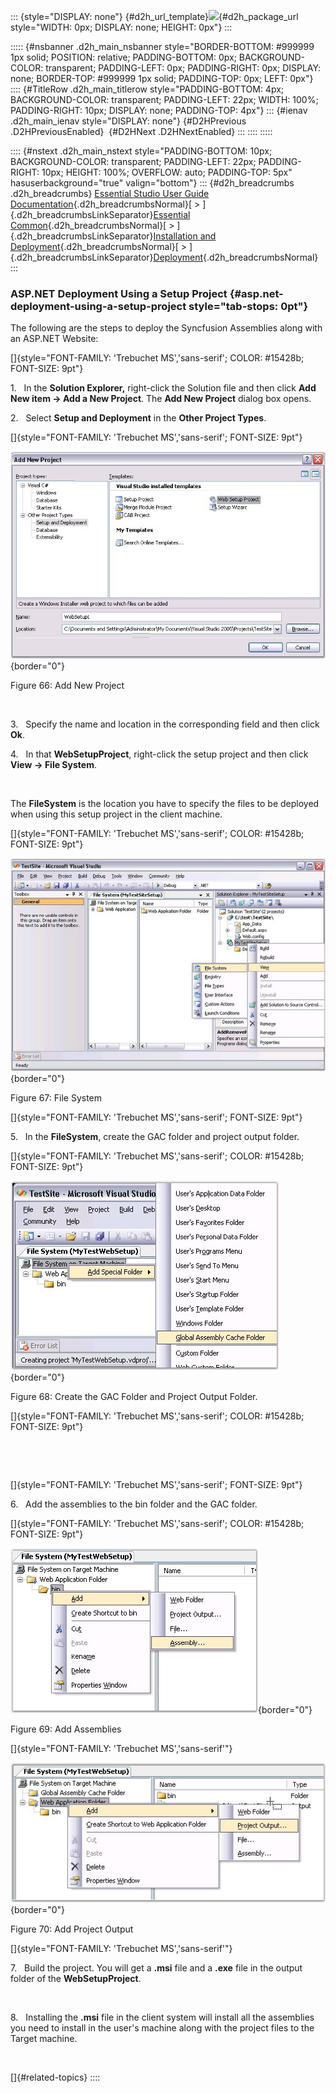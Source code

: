::: {style="DISPLAY: none"}
[](ms-xhelp:///?Id=d2h_url_template){#d2h_url_template}![](!package_url!){#d2h_package_url style="WIDTH: 0px; DISPLAY: none; HEIGHT: 0px"}
:::

::::: {#nsbanner .d2h_main_nsbanner style="BORDER-BOTTOM: #999999 1px solid; POSITION: relative; PADDING-BOTTOM: 0px; BACKGROUND-COLOR: transparent; PADDING-LEFT: 0px; PADDING-RIGHT: 0px; DISPLAY: none; BORDER-TOP: #999999 1px solid; PADDING-TOP: 0px; LEFT: 0px"}
:::: {#TitleRow .d2h_main_titlerow style="PADDING-BOTTOM: 4px; BACKGROUND-COLOR: transparent; PADDING-LEFT: 22px; WIDTH: 100%; PADDING-RIGHT: 10px; DISPLAY: none; PADDING-TOP: 4px"}
::: {#ienav .d2h_main_ienav style="DISPLAY: none"}
[](ms-xhelp:///?Id=ed4124d8-9585-4721-a157-535bb65bd2b7){#D2HPrevious .D2HPreviousEnabled}  [](ms-xhelp:///?Id=9c264113-ddac-499a-81e5-3e9c5ca4c698){#D2HNext .D2HNextEnabled}
:::
::::
:::::

:::: {#nstext .d2h_main_nstext style="PADDING-BOTTOM: 10px; BACKGROUND-COLOR: transparent; PADDING-LEFT: 22px; PADDING-RIGHT: 10px; HEIGHT: 100%; OVERFLOW: auto; PADDING-TOP: 5px" hasuserbackground="true" valign="bottom"}
::: {#d2h_breadcrumbs .d2h_breadcrumbs}
[Essential Studio User Guide Documentation](ms-xhelp:///?Id=12457748-09e3-4d74-a240-8e049cedf030){.d2h_breadcrumbsNormal}[ \> ]{.d2h_breadcrumbsLinkSeparator}[Essential Common](ms-xhelp:///?Id=2bfe10b6-fac1-4f91-a173-04db314f10c3){.d2h_breadcrumbsNormal}[ \> ]{.d2h_breadcrumbsLinkSeparator}[Installation and Deployment](ms-xhelp:///?Id=edacfc75-68a5-4518-870d-ce716c583177){.d2h_breadcrumbsNormal}[ \> ]{.d2h_breadcrumbsLinkSeparator}[Deployment](ms-xhelp:///?Id=fea9338f-870c-4078-82ab-0b74e2fcfd00){.d2h_breadcrumbsNormal}
:::

### ASP.NET Deployment Using a Setup Project {#asp.net-deployment-using-a-setup-project style="tab-stops: 0pt"}

The following are the steps to deploy the Syncfusion Assemblies along with an ASP.NET Website:

[]{style="FONT-FAMILY: 'Trebuchet MS','sans-serif'; COLOR: #15428b; FONT-SIZE: 9pt"} 

1.   In the **Solution Explorer,** right-click the Solution file and then click **Add New item -\> Add a New Project**. The **Add New Project** dialog box opens.

2.   Select **Setup and Deployment** in the **Other Project Types**.

[]{style="FONT-FAMILY: 'Trebuchet MS','sans-serif'; FONT-SIZE: 9pt"} 

![](ImagesExt/image67_70.jpg){border="0"}

Figure 66: Add New Project

 

3.   Specify the name and location in the corresponding field and then click **Ok**.

4.   In that **WebSetupProject**, right-click the setup project and then click **View** **-\> File System**.

 

The **FileSystem** is the location you have to specify the files to be deployed when using this setup project in the client machine.

[]{style="FONT-FAMILY: 'Trebuchet MS','sans-serif'; COLOR: #15428b; FONT-SIZE: 9pt"} 

![](ImagesExt/image67_71.png){border="0"}

Figure 67: File System

[]{style="FONT-FAMILY: 'Trebuchet MS','sans-serif'; FONT-SIZE: 9pt"} 

5.   In the **FileSystem**, create the GAC folder and project output folder.

[]{style="FONT-FAMILY: 'Trebuchet MS','sans-serif'; COLOR: #15428b; FONT-SIZE: 9pt"} 

![](ImagesExt/image67_72.jpg){border="0"}

Figure 68: Create the GAC Folder and Project Output Folder.

[]{style="FONT-FAMILY: 'Trebuchet MS','sans-serif'; COLOR: #15428b; FONT-SIZE: 9pt"} 

 

 

[]{style="FONT-FAMILY: 'Trebuchet MS','sans-serif'; FONT-SIZE: 9pt"} 

6.   Add the assemblies to the bin folder and the GAC folder.

[]{style="FONT-FAMILY: 'Trebuchet MS','sans-serif'; COLOR: #15428b; FONT-SIZE: 9pt"} 

![](ImagesExt/image67_73.jpg){border="0"}

Figure 69: Add Assemblies

[]{style="FONT-FAMILY: 'Trebuchet MS','sans-serif'"} 

![](ImagesExt/image67_74.jpg){border="0"}

Figure 70: Add Project Output

[]{style="FONT-FAMILY: 'Trebuchet MS','sans-serif'"} 

7.   Build the project. You will get a **.msi** file and a **.exe** file in the output folder of the **WebSetupProject**.

 

8.   Installing the **.msi** file in the client system will install all the assemblies you need to install in the user\'s machine along with the project files to the Target machine.

 

[]{#related-topics}
::::
